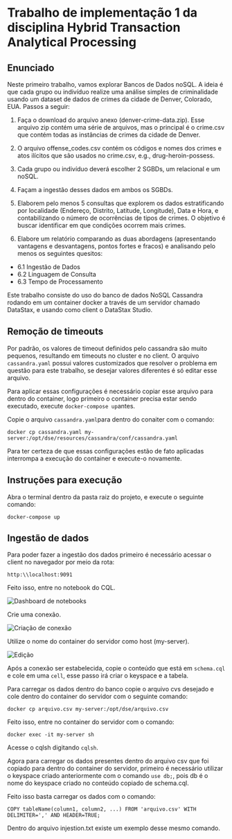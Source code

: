 # Trabalho de implementação 1 da disciplina Hybrid Transaction Analytical Processing

## Enunciado

Neste primeiro trabalho, vamos explorar Bancos de Dados noSQL. A ideia é que cada grupo ou indivíduo realize uma análise simples de criminalidade usando um dataset de dados de crimes da cidade de Denver, Colorado, EUA. Passos a seguir:

1. Faça o download do arquivo anexo (denver-crime-data.zip). Esse arquivo zip contém uma série de arquivos, mas o principal é o crime.csv que contém todas as instâncias de crimes da cidade de Denver.

2. O arquivo offense_codes.csv contém os códigos e nomes dos crimes e atos ilícitos que são usados no crime.csv, e.g., drug-heroin-possess.

3. Cada grupo ou indivíduo deverá escolher 2 SGBDs, um relacional e um noSQL.

4. Façam a ingestão desses dados em ambos os SGBDs.

5. Elaborem pelo menos 5 consultas que explorem os dados estratificando por localidade (Endereço, Distrito, Latitude, Longitude), Data e Hora, e contabilizando o número de ocorrências de tipos de crimes. O objetivo é buscar identificar em que condições ocorrem mais crimes.

6. Elabore um relatório comparando as duas abordagens (apresentando vantagens e desvantagens, pontos fortes e fracos) e analisando pelo menos os seguintes quesitos:

* 6.1 Ingestão de Dados
* 6.2 Linguagem de Consulta
* 6.3 Tempo de Processamento

Este trabalho consiste do uso do banco de dados NoSQL Cassandra rodando em um container docker a través de um servidor chamado DataStax, e usando como client o DataStax Studio.

## Remoção de timeouts

Por padrão, os valores de timeout definidos pelo cassandra são muito pequenos, resultando em timeouts no cluster e no client. O arquivo ```cassandra.yaml``` possui valores customizados que resolver o problema em questão para este trabalho, se desejar valores diferentes é só editar esse arquivo.

Para aplicar essas configurações é necessário copiar esse arquivo para dentro do container, logo primeiro o container precisa estar sendo executado, execute ```docker-compose up```antes. 

Copie o arquivo ```cassandra.yaml```para dentro do conaiter com o comando:

``` 
docker cp cassandra.yaml my-server:/opt/dse/resources/cassandra/conf/cassandra.yaml
````

Para ter certeza de que essas configurações estão de fato aplicadas interrompa a execução do container e execute-o novamente.

## Instruções para execução

Abra o terminal dentro da pasta raiz do projeto, e execute o seguinte comando:

```
docker-compose up
````

## Ingestão de dados
Para poder fazer a ingestão dos dados primeiro é necessário acessar o client no navegador por meio da rota:

```
http:\\localhost:9091
```

Feito isso, entre no notebook do CQL.

![Dashboard de notebooks](https://github.com/VictorOlimpio/trabalho_htap/blob/master/notebooks.png)

Crie uma conexão. 

![Criação de conexão](https://github.com/VictorOlimpio/trabalho_htap/blob/master/edit_connection.png)

Utilize o nome do container do servidor como host (my-server).

![Edição](https://github.com/VictorOlimpio/trabalho_htap/blob/master/connection.png)

Após a conexão ser estabelecida, copie o conteúdo que está em ```schema.cql``` e cole em uma ```cell```, esse passo irá criar o keyspace e a tabela.

Para carregar os dados dentro do banco copie o arquivo cvs desejado e cole dentro do container do servidor com o seguinte comando:

```
docker cp arquivo.csv my-server:/opt/dse/arquivo.csv
```

Feito isso, entre no container do servidor com o comando:

```
docker exec -it my-server sh
```

Acesse o cqlsh digitando ```cqlsh```.

Agora para carregar os dados presentes dentro do arquivo csv que foi copiado para dentro do container do servidor, primeiro é necessário utilizar o keyspace criado anteriormente com o comando ```use db;```, pois db é o nome do keyspace criado no conteúdo copiado de schema.cql.

Feito isso basta carregar os dados com o comando:

```
COPY tableName(column1, column2, ...) FROM 'arquivo.csv' WITH DELIMITER=',' AND HEADER=TRUE;
```
Dentro do arquivo injestion.txt existe um exemplo desse mesmo comando.
